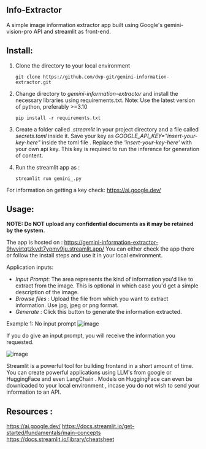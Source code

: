 ## Info-Extractor  
A simple image information extractor app built using Google's gemini-vision-pro API and streamlit as front-end.

Install:
---
1. Clone the directory to your local environment

    ```
    git clone https://github.com/dvp-git/gemini-information-extractor.git
    ```
2. Change directory to *gemini-information-extractor* and install the necessary libraries using requirements.txt. Note: Use the latest version of python, preferably >=3.10

   ```
   pip install -r requirements.txt
   ```
4. Create a folder called *.streamlit* in your project directory and a file called *secrets.toml* inside it. Save your key as *GOOGLE_API_KEY="insert-your-key-here"* inside the toml file . Replace the *'insert-your-key-here'* with your own api key. This key is required to run the inference for generation of content.
5. Run the streamlit app as :

   ```
   streamlit run gemini_.py
   ```
   
For information on getting a key check: https://ai.google.dev/ 

Usage:
---
**NOTE: Do NOT upload any confidential documents as it may be retained by the system.**

The app is hosted on : https://gemini-information-extractor-9hvvirtqtzkvdt7ypmv9ju.streamlit.app/
You can either check the app there or follow the install steps  and use it in your local environment.

Application inputs:
- *Input Prompt*: The area represents the kind of information you'd like to extract from the image. This is optional in which case you'd get a simple description of the image.
- *Browse files* : Upload the file from which you want to extract information. Use jpg, jpeg or png format.
- *Generate* : Click this button to generate the information extracted.

Example 1: No input prompt
![image](https://github.com/dvp-git/gemini-information-extractor/assets/43114889/531b0977-0c37-478f-aef8-c0f13765015c)

If you do give an input prompt, you will receive the information you requested.

![image](https://github.com/dvp-git/gemini-information-extractor/assets/43114889/8d86d3e5-1aa5-4a86-b54f-1ed6694deb7e)

Streamlit is a powerful tool for building frontend in a short amount of time. 
You can create powerful applications using LLM's from google or HuggingFace and even LangChain . Models on HuggingFace can even be downloaded to your local environment , incase you do not wish to send your information to an API. 

Resources :
---
https://ai.google.dev/ 
https://docs.streamlit.io/get-started/fundamentals/main-concepts
https://docs.streamlit.io/library/cheatsheet


